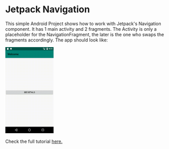 # Jetpack Navigation

This simple Android Project shows how to work with Jetpack's Navigation component. It has 1 main activity and 2 fragments. The Activity is only a placeholder for the NavigationFragment, the later is the one who swaps the fragments accordingly. The app should look like:

<img src="https://raw.githubusercontent.com/leohackerman/jetpacknavigation/master/JetpackNavigation.gif" alt="Jetpack Navigation Demo" width="30%" height="30%">

Check the full tutorial [here.](https://medium.com/@ortiz.morales.leonardo/beginning-with-android-jetpack-navigation-a157b5befb1d)
